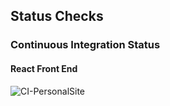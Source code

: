 ## Status Checks

### Continuous Integration Status

#### React Front End

![CI-PersonalSite](https://github.com/morrisgwilliam/personalsite/workflows/CI-PersonalSite/badge.svg)

